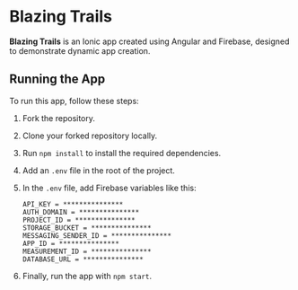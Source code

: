# Blazing Trails

**Blazing Trails** is an Ionic app created using Angular and Firebase, designed to demonstrate dynamic app creation.

## Running the App

To run this app, follow these steps:

1. Fork the repository.
2. Clone your forked repository locally.
3. Run `npm install` to install the required dependencies.
4. Add an `.env` file in the root of the project.
5. In the `.env` file, add Firebase variables like this:

    ```
    API_KEY = ***************
    AUTH_DOMAIN = ***************
    PROJECT_ID = ***************
    STORAGE_BUCKET = ***************
    MESSAGING_SENDER_ID = ***************
    APP_ID = ***************
    MEASUREMENT_ID = ***************
    DATABASE_URL = ***************
    ```

6. Finally, run the app with `npm start`.
